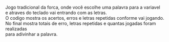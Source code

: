 Jogo  tradicional da forca, onde você escolhe uma palavra para a variavel  
e atraves do teclado vai entrando com as letras.  
O codigo mostra os acertos, erros e letras repetidas conforme vai jogando.  
No final mostra totais de erro, letras repetidas e quantas jogadas foram realizadas  
para adivinhar a palavra.

